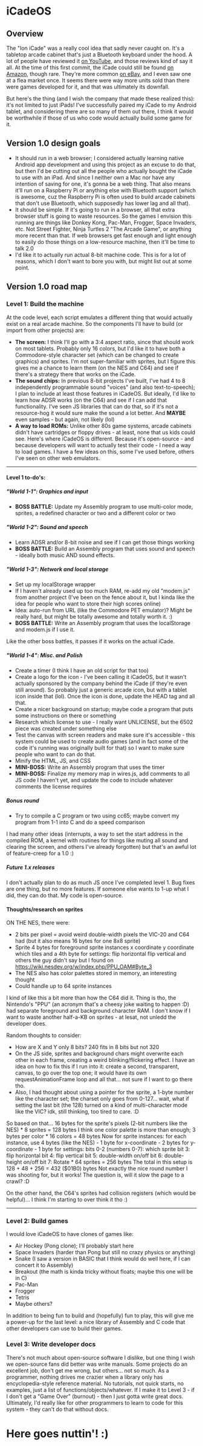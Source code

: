 # iCadeOS

## Overview

The "Ion iCade" was a really cool idea that sadly never caught on.  It's a tabletop arcade cabinet that's just a Bluetooth keyboard under the hood.  A lot of people have reviewed it [on YouTube](https://www.youtube.com/watch?v=DliJ2-sRYyM), and those reviews kind of say it all.  At the time of this first commit, the iCade could still be found [on Amazon](https://www.amazon.com/ION-iCade-Arcade-Bluetooth-Cabinet/dp/B004YC4NH6/ref=sr_1_1?keywords=ion+icade&qid=1643946976&sr=8-1), though rare.  They're more common [on eBay](https://www.ebay.com/itm/334288997982?hash=item4dd52d4e5e:g:xH4AAOSw975h3x5Z), and I even saw one at a flea market once.  It seems there were way more units sold than there were games developed for it, and that was ultimately its downfall.

But here's the thing (and I wish the company that made these realized this): it's not limited to just iPads!  I've successfully paired my iCade to my Android tablet, and considering there are so many of them out there, I think it would be worthwhile if those of us who code would actually build some game for it.

## Version 1.0 design goals

* It should run in a web browser; I considered actually learning native Android app development and using this project as an excuse to do that, but then I'd be cutting out all the people who actually bought the iCade to use with an iPad.  And since I neither own a Mac nor have any intention of saving for one, it's gonna be a web thing.  That also means it'll run on a Raspberry Pi or anything else with Bluetooth support (which is awesome, cuz the Raspberry Pi is often used to build arcade cabinets that don't use Bluetooth, which supposedly has lower lag and all that).
* It should be simple.  If it's going to run in a browser, all that extra browser stuff is going to waste resources.  So the games I envision this running are things like Donkey Kong, Pac-Man, Frogger, Space Invaders, etc.  Not Street Fighter, Ninja Turtles 2 "The Arcade Game", or anything more recent than that.  If web browsers get fast enough and light enough to easily do those things on a low-resource machine, then it'll be time to talk 2.0
* I'd like it to actually run actual 8-bit machine code.  This is for a lot of reasons, which I don't want to bore you with, but might list out at some point.

## Version 1.0 road map

### Level 1: Build the machine

At the code level, each script emulates a different thing that would actually exist on a real arcade machine.  So the components I'll have to build (or import from other projects) are:

* **The screen:** I think I'll go with a 3:4 aspect ratio, since that should work on most tablets.  Probably only 16 colors, but I'd like it to have both a Commodore-style character set (which can be changed to create graphics) and sprites.  I'm not super-familiar with sprites, but I figure this gives me a chance to learn them (on the NES and C64) and see if there's a strategy there that works on the iCade.
* **The sound chips:** In previous 8-bit projects I've built, I've had 4 to 8 independently programmable sound "voices" (and also text-to-speech); I plan to include at least those features in iCadeOS.  But ideally, I'd like to learn how ADSR works (on the C64) and see if I can add that functionality.  I've seen JS libraries that can do that, so if it's not a resource-hog it would sure make the sound a lot better.  And **MAYBE** even samples - but again, not likely (lol)
* **A way to load ROMs:** Unlike other 80s game systems, arcade cabinets didn't have cartridges or floppy drives - at least, none that us kids could see.  Here's where iCadeOS is different.  Because it's open-source - and because developers will want to actually test their code - I need a way to load games.  I have a few ideas on this, some I've used before, others I've seen on other web emulators.

-----------------------------------------------------------------------------------------------

#### Level 1 to-do's:

##### "World 1-1": Graphics and input

* **BOSS BATTLE:** Update my Assembly program to use multi-color mode, sprites, a redefined character or two and a different color or two


##### "World 1-2": Sound and speech

* Learn ADSR and/or 8-bit noise and see if I can get those things working
* **BOSS BATTLE:** Build an Assembly program that uses sound and speech - ideally both music AND sound effects.


##### "World 1-3": Network and local storage

* Set up my localStorage wrapper
* If I haven't already used up too much RAM, re-add my old "modem.js" from another project (I've been on the fence about it, but I kinda like the idea for people who want to store their high scores online)
* Idea: auto-run from URL (like the Commodore PET emulator)?  Might be really hard, but might be totally awesome and totally worth it. :)
* **BOSS BATTLE:** Write an Assembly program that uses the localStorage and modem.js if I use it.

Like the other boss battles, it passes if it works on the actual iCade.


##### "World 1-4": Misc. and Polish

* Create a timer (I think I have an old script for that too)
* Create a logo for the icon - I've been calling it iCadeOS, but it wasn't actually sponsored by the company behind the iCade (if they're even still around).  So probably just a generic arcade icon, but with a tablet icon inside that (lol).  Once the icon is done, update the HEAD tag and all that.
* Create a nicer background on startup; maybe code a program that puts some instructions on there or something
* Research which license to use - I really want UNLICENSE, but the 6502 piece was created under something else
* Test the canvas with screen readers and make sure it's accessible - this system could be used to create audio games (and in fact some of the code it's running was originally built for that) so I want to make sure people who want to can do that.
* Minify the HTML, JS, and CSS
* **MINI-BOSS:** Write an Assembly program that uses the timer
* **MINI-BOSS:** Finalize my memory map in wires.js, add comments to all JS code I haven't yet, and update the code to include whatever comments the license requires

##### Bonus round

* Try to compile a C program or two using cc65; maybe convert my program from 1-1 into C and do a speed comparison

I had many other ideas (interrupts, a way to set the start address in the compiled ROM, a kernel with routines for things like muting all sound and clearing the screen, and others I've already forgotten) but that's an awful lot of feature-creep for a 1.0 :)

##### Future 1.x releases

I don't actually plan to do as much JS once I've completed level 1.  Bug fixes are one thing, but no more features.  If someone else wants to 1-up what I did, they can do that.  My code is open-source.


#### Thoughts/research on sprites

ON THE NES, there were:

* 2 bits per pixel = avoid weird double-width pixels the VIC-20 and C64 had (but it also means 16 bytes for one 8x8 sprite)
* Sprite 4 bytes for foreground sprite instances
	x coordinate
	y coordinate
	which tiles
	and a 4th byte for settings:
		flip horizontal
		flip vertical
		and others the guy didn't say but I found on https://wiki.nesdev.org/w/index.php/PPU_OAM#Byte_3
* The NES also has color palettes stored in memory, an interesting thought
* Could handle up to 64 sprite instances

I kind of like this a bit more than how the C64 did it.  Thing is tho, the Nintendo's "PPU" (an acronym that's a cheesy joke waiting to happen :D) had separate foreground and background character RAM.  I don't know if I want to waste another half-a-KB on sprites - at lesat, not unledd the developer does.

Random thoughts to consider:
* How are X and Y only 8 bits?  240 fits in 8 bits but not 320
* On the JS side, sprites and background chars might overwrite each other in each frame, creating a weird blinking/flickering effect.  I have an idea on how to fix this if I run into it: create a second, transparent, canvas, to go over the top one; it would have its own requestAnimationFrame loop and all that... not sure if I want to go there tho.
* Also, I had thought about using a pointer for the sprite, a 1-byte number like the character set; the charset only goes from 0-127... wait, what if setting the last bit (the 128) turned on a kind of multi-character mode like the VIC?  idk, still thinking, too tired to care. :D

So based on that...
	16 bytes for the sprite's pixels (2-bit numbers like the NES)
		* 8 sprites = 128 bytes
	I think one color palette is more than enough; 3 bytes per color
		* 16 colors = 48 bytes
	Now for sprite instances: for each instance, use 4 bytes (like the NES)
			- 1 byte for x-coordinate
			- 2 bytes for y-coordinate
			- 1 byte for settings:
				bits 0-2 (numbers 0-7): which sprite
				bit 3: flip horizontal
				bit 4: flip vertical
				bit 5: double-width on/off
				bit 6: double-height on/off
				bit 7: Rotate
		* 64 sprites = 256 bytes
	The total in this setup is 128 + 48 + 256 = 432 ($01B0) bytes
	Not exactly the nice round number I was shooting for, but it works!
	The question is, will it slow the page to a crawl? :D

On the other hand, the C64's sprites had collision registers (which would be helpful)...  I think I'm starting to over think it tho :)











--------------------------------------------------------------------------

### Level 2: Build games

I would love iCadeOS to have clones of games like:

* Air Hockey (Pong clone); I'll probably start here
* Space Invaders (harder than Pong but still no crazy physics or anything)
* Snake (I saw a version in BASIC that I think would do well here, if I can concert it to Assembly)
* Breakout (the math is kinda tricky without floats; maybe this one will be in C)
* Pac-Man
* Frogger
* Tetris
* Maybe others?

In addition to being fun to build and (hopefully) fun to play, this will give me a power-up for the last level: a nice library of Assembly and C code that other developers can use to build their games.

### Level 3: Write developer docs

There's not much about open-source software I dislike, but one thing I wish we open-source fans did better was write manuals.  Some projects do an excellent job, don't get me wrong, but others... not so much.  As a programmer, nothing drives me crazier when a library only has encyclopedia-style reference material.  No tutorials, not quick starts, no examples, just a list of functions/objects/whatever.  If I make it to Level 3 - if I don't get a "Game Over" (burnout) - then I just gotta write great docs.  Ultimately, I'd really like for other programmers to learn to code for this system - they can't do that without docs.

# Here goes nuttin'! :)
